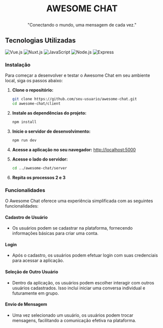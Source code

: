 # <p align="center"> AWESOME CHAT </p>
<p align="center">"Conectando o mundo, uma mensagem de cada vez."</p>

## Tecnologias Utilizadas

![Vue.js](https://img.shields.io/badge/Vue.js-2.6.14-green)
![Nuxt.js](https://img.shields.io/badge/Nuxt.js-2.15.8-blue)
![JavaScript](https://img.shields.io/badge/JavaScript-ES6-yellow)
![Node.js](https://img.shields.io/badge/Node.js-14.17.6-green)
![Express](https://img.shields.io/badge/Express-4.17.1-lightgrey)

### Instalação

Para começar a desenvolver e testar o Awesome Chat em seu ambiente local, siga os passos abaixo:

1. **Clone o repositório:**
    ```bash
    git clone https://github.com/seu-usuario/awesome-chat.git
    cd awesome-chat/client
    ```

2. **Instale as dependências do projeto:**
    ```bash
    npm install
    ```

3. **Inicie o servidor de desenvolvimento:**
    ```bash
    npm run dev
    ```

4. **Acesse a aplicação no seu navegador:**
    [http://localhost:5000](http://localhost:5000)

5. **Acesse o lado do servidor:**
      ```bash
      cd ../awesome-chat/server
      ```

6. **Repita os processos 2 e 3**

### Funcionalidades

O Awesome Chat oferece uma experiência simplificada com as seguintes funcionalidades:

#### Cadastro de Usuário
- Os usuários podem se cadastrar na plataforma, fornecendo informações básicas para criar uma conta.

#### Login
- Após o cadastro, os usuários podem efetuar login com suas credenciais para acessar a aplicação.

#### Seleção de Outro Usuário
- Dentro da aplicação, os usuários podem escolher interagir com outros usuários cadastrados. Isso inclui iniciar uma conversa individual e futuramente em grupo.

#### Envio de Mensagem
- Uma vez selecionado um usuário, os usuários podem trocar mensagens, facilitando a comunicação efetiva na plataforma.
